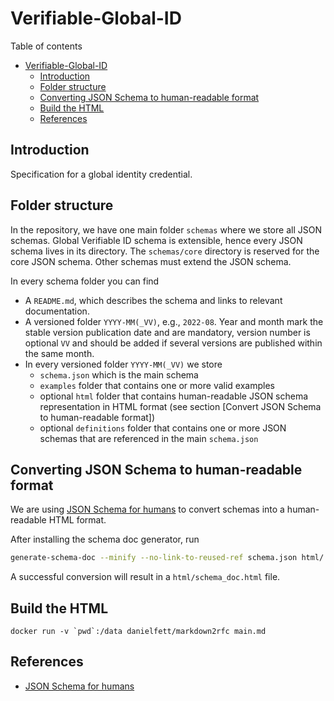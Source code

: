 # Verifiable-Global-ID

Table of contents
- [Verifiable-Global-ID](#verifiable-global-id)
	- [Introduction](#introduction)
	- [Folder structure](#folder-structure)
	- [Converting JSON Schema to human-readable format](#converting-json-schema-to-human-readable-format)
	- [Build the HTML](#build-the-html)
	- [References](#references)

## Introduction

Specification for a global identity credential.

## Folder structure

In the repository, we have one main folder `schemas` where we store all JSON schemas.
Global Verifiable ID schema is extensible, hence every JSON schema lives in its
directory. The `schemas/core` directory is reserved for the core JSON schema. Other
schemas must extend the JSON schema.

In every schema folder you can find

- A `README.md`, which describes the schema and links to relevant documentation.
- A versioned folder `YYYY-MM(_VV)`, e.g., `2022-08`. Year and month mark the stable version publication date and are mandatory, version number is optional `VV` and should be added if several versions are published within the same month.
- In every versioned folder `YYYY-MM(_VV)` we store
  - `schema.json` which is the main schema
  - `examples` folder that contains one or more valid examples
  - optional `html` folder that contains human-readable JSON schema representation in HTML format (see section [Convert JSON Schema to human-readable format])
  - optional `definitions` folder that contains one or more JSON schemas that are referenced in the main `schema.json`

## Converting JSON Schema to human-readable format

We are using [JSON Schema for humans](https://github.com/coveooss/json-schema-for-humans) to convert schemas into a human-readable HTML format.

After installing the schema doc generator, run

```bash
generate-schema-doc --minify --no-link-to-reused-ref schema.json html/
```

A successful conversion will result in a `html/schema_doc.html` file.

## Build the HTML

```docker run -v `pwd`:/data danielfett/markdown2rfc main.md```

## References

- [JSON Schema for humans](https://github.com/coveooss/json-schema-for-humans)